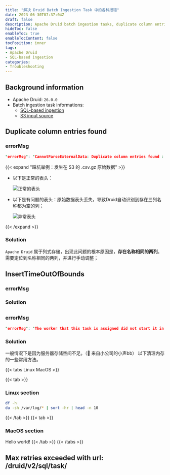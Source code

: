 ```yaml
---
title: "解决 Druid Batch Ingestion Task 中的各种报错"
date: 2023-06-30T07:37:04Z
draft: false
description: Apache Druid batch ingestion tasks, duplicate column entries found
hideToc: false
enableToc: true
enableTocContent: false
tocPosition: inner
tags:
- Apache Druid
- SQL-based ingestion
categories:
- Troubleshooting
---
```


## Background information

- Apache Druid: `26.0.0`
- Batch ingestion task informations:
  - <a href="https://druid.apache.org/docs/latest/multi-stage-query/index.html" target="_blank">SQL-based ingestion</a>
  - <a href="https://druid.apache.org/docs/latest/ingestion/native-batch-input-sources.html#s3-input-source" target="_blank">S3 input source</a>

## Duplicate column entries found

### errorMsg
```Prolog
"errorMsg": "CannotParseExternalData: Duplicate column entries found : [0, Facebook]"
```

{{< expand "踩坑举例：发生在 S3 的 .csv.gz 原始数据" >}}

- 以下是正常的表头：

  <img src='/images/posts/duplicate_column_entries_normal.png' alt='正常的表头'>

- 以下是有问题的表头：原始数据表头丢失，导致Druid自动识别到存在三列名称都为空的列；
  
  <img src='/images/posts/duplicate_column_entries_err.png' alt='异常表头'>

{{< /expand >}}

### Solution

`Apache Druid` 属于列式存储，出现此问题的根本原因是，**存在名称相同的两列**。需要定位到名称相同的两列，并进行手动调整；

## InsertTimeOutOfBounds

### errorMsg

### Solution

## 

### errorMsg
```Prolog
"errorMsg": "The worker that this task is assigned did not start it in timeout[PT5M]. See overlord and middleMana..."
```

### Solution
一般情况下是因为服务器存储空间不足。（🙊 来自小公司的小声bb）
以下清理内存的一些常用方法。

{{< tabs Linux MacOS >}}

  {{< tab >}}

  ### Linux section

  ```bash
  df -h
  du -sh /var/log/* | sort -hr | head -n 10
  ```

  {{< /tab >}}
  {{< tab >}}

  ### MacOS section

  Hello world!
  {{< /tab >}}
{{< /tabs >}}

## Max retries exceeded with url: /druid/v2/sql/task/

